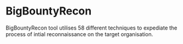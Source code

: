 # BigBountyRecon
BigBountyRecon tool utilises 58 different techniques to expediate the process of intial reconnaissance on the target organisation. 
